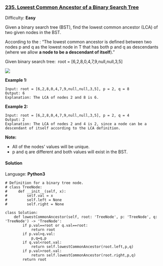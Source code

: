 ### [235\. Lowest Common Ancestor of a Binary Search Tree](https://leetcode.com/problems/lowest-common-ancestor-of-a-binary-search-tree/)

Difficulty: **Easy**


Given a binary search tree (BST), find the lowest common ancestor (LCA) of two given nodes in the BST.

According to the : “The lowest common ancestor is defined between two nodes p and q as the lowest node in T that has both p and q as descendants (where we allow **a node to be a descendant of itself**).”

Given binary search tree:  root = [6,2,8,0,4,7,9,null,null,3,5]

![](https://assets.leetcode.com/uploads/2018/12/14/binarysearchtree_improved.png)

**Example 1:**

```
Input: root = [6,2,8,0,4,7,9,null,null,3,5], p = 2, q = 8
Output: 6
Explanation: The LCA of nodes 2 and 8 is 6.
```

**Example 2:**

```
Input: root = [6,2,8,0,4,7,9,null,null,3,5], p = 2, q = 4
Output: 2
Explanation: The LCA of nodes 2 and 4 is 2, since a node can be a descendant of itself according to the LCA definition.
```

**Note:**

*   All of the nodes' values will be unique.
*   p and q are different and both values will exist in the BST.


#### Solution

Language: **Python3**

```python3
# Definition for a binary tree node.
# class TreeNode:
#     def __init__(self, x):
#         self.val = x
#         self.left = None
#         self.right = None
​
class Solution:
    def lowestCommonAncestor(self, root: 'TreeNode', p: 'TreeNode', q: 'TreeNode') -> 'TreeNode':
        if p.val==root or q.val==root:
            return root
        if p.val>q.val:
            p,q=q,p
        if q.val<root.val:
            return self.lowestCommonAncestor(root.left,p,q)
        if p.val>root.val:
            return self.lowestCommonAncestor(root.right,p,q)
        return root
```